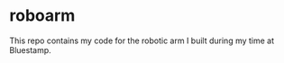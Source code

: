 roboarm
=======

This repo contains my code for the robotic arm I built during my time at Bluestamp.
